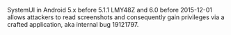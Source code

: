 SystemUI in Android 5.x before 5.1.1 LMY48Z and 6.0 before 2015-12-01 allows attackers to read screenshots and consequently gain privileges via a crafted application, aka internal bug 19121797.